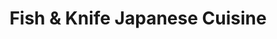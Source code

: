 ---
layout: place
title: "Fish & Knife Japanese Cuisine"
permalink: /texas/trophy-club/fish-knife-japanese-cuisine.html
stateAbbr: TX
stateName: Texas
cityName: Trophy Club
seo:
  name: "Fish & Knife Japanese Cuisine"
  type: Restaurant
  links: http://fishknife99.com/
description: "Fish & Knife Japanese Cuisine serves delicious sushi in Trophy Club, Texas. Try fresh Japanese dishes for a great dining experience. "
place_id: ChIJs-ClE27RTYYRRrx3LGW592s
photos:
  - name: >-
      places/ChIJs-ClE27RTYYRRrx3LGW592s/photos/AeeoHcLn4RudiRKUyMoRMpPtsmKQXUyGXQ_8vh6jYZqh1fo2h3tksvkC4pod4pR6cS7QksB0VEV1U8H72-1cS8-Y5z-uFaHfGP3oWIRJR2peF1sWULojV_g_zg-_zsFC5_qYijbsaWW0_Djed22Q4JwEc1Zl5XN1BiLCoB6WJp6ulExL9eps7t1BbR5n43hFr6R7pGrQSHIpzworQdlkJaT9mxk0w1slN6BMEoQwdCTkqUqtzE3wbboEKrKRh8pylzCl5BuLcEohaB4g9wLxhYn1mGLZvgxzK_N2Lh9I8xAvzj8DU3ErEIS7Tw88R2-iCXdnd7cSxj91vz3X5MXgUR_sFCKRdPvcZTCNbXLuiANSpgEh-OZmYvMZtfPhme3lTFrtt1Rv1Zdc9YqHyKW-_Exh_5wevCeF0WdvqZ1GtcgnVL0fuNY
    widthPx: 4032
    heightPx: 3024
    authorAttributions:
      - displayName: Charles Lair
        uri: https://maps.google.com/maps/contrib/109770058283785449584
        photoUri: >-
          https://lh3.googleusercontent.com/a/ACg8ocLfZgIW34gne5ABOiD5KQRYnhaRg_PO7uOXBsCk7pLhMUTw9A=s100-p-k-no-mo
    flagContentUri: >-
      https://www.google.com/local/imagery/report/?cb_client=maps_api_places.places_api&image_key=!1e10!2sCIHM0ogKEICAgID42-2GxwE&hl=en-US
    googleMapsUri: >-
      https://www.google.com/maps/place//data=!3m4!1e2!3m2!1sCIHM0ogKEICAgID42-2GxwE!2e10!4m2!3m1!1s0x864dd16e13a5e0b3:0x6bf7b9652c77bc46
  - name: >-
      places/ChIJs-ClE27RTYYRRrx3LGW592s/photos/AeeoHcK2Hbmqi1xGUPNZYKyEkbtvSiaB6ci9w9Ndjlaguc3kov50nPzW5PPsYReiMOr_Rmq_pQPaqO06_dlf4ZSlCqMSjIQgDzocI4wTInL05DRCXwjsDfZIUCR3MjFOPuc18qWO3_dleYNIAvFFDtnn4ZSC1S34z6EEKmEmrzOWd2scyv3J04hmu62J7DtegEPrk_SMcdIy_jdmjyiWP9tD1X1VTZcuaZBRV1MSa3cq3NkHW6q5RT7WdNp_kpUpUGpKN3tDvZzV4yrS-PWhdnkPpipxMSkMV9bMD_EdjG6mFjg2mjahtj07q_5_bP5B8En3ePL8tY98z0rzyTYkO503uxMIO6YVYdPhaGPqk7lXYQSZT-R1fA_7N0L6qfpkRZc8sBvuflvNth1c_3gu_AX9nbcQqBfmkGH9rJvERgawE7w
    widthPx: 4032
    heightPx: 3024
    authorAttributions:
      - displayName: Cap'n
        uri: https://maps.google.com/maps/contrib/105298958847405797764
        photoUri: >-
          https://lh3.googleusercontent.com/a/ACg8ocK3VV8gUsTrr_48DhjDBXxNnerRVd9wCohDeF6hZ0BGSLGivQ=s100-p-k-no-mo
    flagContentUri: >-
      https://www.google.com/local/imagery/report/?cb_client=maps_api_places.places_api&image_key=!1e10!2sCIHM0ogKEICAgIDHlMjpXQ&hl=en-US
    googleMapsUri: >-
      https://www.google.com/maps/place//data=!3m4!1e2!3m2!1sCIHM0ogKEICAgIDHlMjpXQ!2e10!4m2!3m1!1s0x864dd16e13a5e0b3:0x6bf7b9652c77bc46
  - name: >-
      places/ChIJs-ClE27RTYYRRrx3LGW592s/photos/AeeoHcKgfWB04UHgBng5OTzAZAqYMEIy19DnZPPFNVNVxUT6i_u5UCFlRBBs26cv411CchttU-ocuyFz_6Ts-Pvle-fMOLlWfhSVNmsYsRVtycEK-ufEf1pBOfgjLHHl7NmVfteIQkFi-ijlBIZS6TnZAlWwyKN9sOHMaE_Hasvuj7hM_ryjSTZbm14PEjZ9Y06J6WxlhWMxoKY80r4fy6-YimNSRxNd7Zx_gqRgqZhzrB7zwJQY5QWFr-TLMJQ623bp0uYgTj8cs7ZMyCu6TrJQPs8ZbFZzpGlF2nnyaBqF_d8K4hvRV4WQCImyDJ_t-QAMW2gOWrkBKZ4PHbwlbN0udv2EJ03-ljK9K5ZF0Y64fJHlqZpKPw5w2h0CVE9tz0q6O9g3EOEiSFFpKfSqiTZXalYIz7LeOqKGyn8RmUvMl7Pz_sk
    widthPx: 3000
    heightPx: 4000
    authorAttributions:
      - displayName: prad
        uri: https://maps.google.com/maps/contrib/110419117655161906175
        photoUri: >-
          https://lh3.googleusercontent.com/a/ACg8ocJp9i8v1Gn_nwRAQQ_ArWcJR54A6823u6-OiKzz-qcW8yCIAVf1=s100-p-k-no-mo
    flagContentUri: >-
      https://www.google.com/local/imagery/report/?cb_client=maps_api_places.places_api&image_key=!1e10!2sCIHM0ogKEICAgIC50bWzsgE&hl=en-US
    googleMapsUri: >-
      https://www.google.com/maps/place//data=!3m4!1e2!3m2!1sCIHM0ogKEICAgIC50bWzsgE!2e10!4m2!3m1!1s0x864dd16e13a5e0b3:0x6bf7b9652c77bc46
  - name: >-
      places/ChIJs-ClE27RTYYRRrx3LGW592s/photos/AeeoHcLDwcQc5U0vuRL4ics16C2aAbhuFbfQfvyPVvUbm3qMcPeKVLkzLXMKg8-TWhj4XrECxf5EoTzO8ap5c_jzTQo-b59M78iYWn_DM5egkL2YtjOkKlLUxvC2RUC9ywsVzudI-h0nTf4CZGcFiokJ_NLtOR3S8kg-SRtO5bJOb0zNOJkFSo5IKC9YsQiPScl3OW-teZ972CegiBUX738NjPJm_0WbPZxMQ-EAEnpMIq9bggDxD7hABIta_hBwoeR-U9om5nNL4nzVkny4whUrIP8kuEFdW2X7p_2rce38jox622RqudGc0BuCkVG23nYA4SKaFIYaN5svrvWe1xkSKcjuEb5AjIAmt_YSWKCR4FBRGUg2fchQX3ugfvRvHcqHI2mJs03COk2gh1TbVQbB2LHkFwlM4y3GfCXjeequKJ4
    widthPx: 4032
    heightPx: 3024
    authorAttributions:
      - displayName: Harrison Barclay
        uri: https://maps.google.com/maps/contrib/111859024006662595032
        photoUri: >-
          https://lh3.googleusercontent.com/a-/ALV-UjVYTda0Bt6Jihz7HVgCyQiiyxVGDuNHvuZ0LHvlrs9iU1ZHyM6t=s100-p-k-no-mo
    flagContentUri: >-
      https://www.google.com/local/imagery/report/?cb_client=maps_api_places.places_api&image_key=!1e10!2sCIHM0ogKEICAgIDR7_b5WA&hl=en-US
    googleMapsUri: >-
      https://www.google.com/maps/place//data=!3m4!1e2!3m2!1sCIHM0ogKEICAgIDR7_b5WA!2e10!4m2!3m1!1s0x864dd16e13a5e0b3:0x6bf7b9652c77bc46
  - name: >-
      places/ChIJs-ClE27RTYYRRrx3LGW592s/photos/AeeoHcLNQbeWx2gggzMGS7mWkGOMTC8Os7eXPzuF6Bbe-mWhxNbIaHzUBPzGOEtWf2Xo-uJRjnAYs-6GhHfslqXZup40F6zwUcFUCQYyBVUOdtgy0LPoLRXeQFfJqSy8xoJFaRlHLu_8OuIDfaSCdEvTFI2PgwSjbRBBBJcsCJ1SOm5S0n-OuJupluS7SKyHFdfB8r6yQ09AXI1Clfu0jz9dbsUXPwk77P7gnFwO3tTJpAbLEpLCxxYxw_72TaLUPW7R864JTHPJAWCLySLdxY3DZ08I1KVvEmn6zPInIeDesSXKk-_etbxetmEUObBKA0OlehOuInL7_qeMp7XaasqQC6H8ACPOySOeBYXt7_LbOnSXGpxYjSj2moKfKem8QaJe3HVB43ckn4fKCpWAPVGUtZC1-jThj7Ch5qOxvYRJUGu-tfxn
    widthPx: 4032
    heightPx: 3024
    authorAttributions:
      - displayName: Chaz D
        uri: https://maps.google.com/maps/contrib/110982037243035769122
        photoUri: >-
          https://lh3.googleusercontent.com/a/ACg8ocJCzRTaRvo6KWszjvgH-d8Tg08avpJAkOybF3yXVy12XyoyRQ=s100-p-k-no-mo
    flagContentUri: >-
      https://www.google.com/local/imagery/report/?cb_client=maps_api_places.places_api&image_key=!1e10!2sCIHM0ogKEICAgID2_cjwwQE&hl=en-US
    googleMapsUri: >-
      https://www.google.com/maps/place//data=!3m4!1e2!3m2!1sCIHM0ogKEICAgID2_cjwwQE!2e10!4m2!3m1!1s0x864dd16e13a5e0b3:0x6bf7b9652c77bc46
  - name: >-
      places/ChIJs-ClE27RTYYRRrx3LGW592s/photos/AeeoHcJ2gICbZ0q7p6NrjDrhhyoSUT231Ilw9ZWSATR9eB1bQ3IFhdLQvlD9UC9mkOsJfeGvVyAbrodcpGioM-qBZ25h-GLZ5z7bIepkUBxvR0E_pqFOheFm0Rq2RLSKdQnAweuyWRH2j40fJXDUZClS-jY53IwQ2GHNcABs1qP5N7IH5k5ZECk83HelwdM0FGwLjjmvjO7Lbx8gzL2HuKRCzAWUHBx47UvY8ebMTtc2389T3JX9T2AJ1uJy0nCD-uwtbg8mVjvx_9hbSXL4vbalb-Kn_ONExHVw5XQNg3COYR5MTWYqSOgoWkJz2ed_XCW70KrqC4itblKO2XUAAG-E6tjRXGMDk-QGXXNHjELB1kRtPBdaJMH28COZWR42fSe9ciT2Yx29aOUJPGtHWYGu2B0agwrKDHWOikfStQOk2mJxUw
    widthPx: 4032
    heightPx: 3024
    authorAttributions:
      - displayName: Chaz D
        uri: https://maps.google.com/maps/contrib/110982037243035769122
        photoUri: >-
          https://lh3.googleusercontent.com/a/ACg8ocJCzRTaRvo6KWszjvgH-d8Tg08avpJAkOybF3yXVy12XyoyRQ=s100-p-k-no-mo
    flagContentUri: >-
      https://www.google.com/local/imagery/report/?cb_client=maps_api_places.places_api&image_key=!1e10!2sCIHM0ogKEICAgID2_cjoXg&hl=en-US
    googleMapsUri: >-
      https://www.google.com/maps/place//data=!3m4!1e2!3m2!1sCIHM0ogKEICAgID2_cjoXg!2e10!4m2!3m1!1s0x864dd16e13a5e0b3:0x6bf7b9652c77bc46
  - name: >-
      places/ChIJs-ClE27RTYYRRrx3LGW592s/photos/AeeoHcIJstPH9U5B6YGE-Cv8c3C9uk_WQbbZg2DRKoOOe-88hmXK8MYpKDTQ35TUml9GLLIoroNcspLgv0ue9vlWzch63-npNIQY4BrRjW92-PYDk-TXn7C94AhyIozQ-62pH8EXgroldhH0sQrsdWUJWlTLxmxknXjkTTY0ryfmwsZ5ieQ04sNg0jNlwrvu_heAuTRBMg1ZeATKX_bNV1-ubY88wf7QKNJ4L5Ov_E8QZp6OcTGFy4mnStaTyvNgUSxdJcWy0OUpEaaQsd2d_sjkUF0poRFRrtYQVuWtnvYqoOAoJCRBt5ymG58p99WN8AhcUnYHmI8LFtzxsfgpM9J_hO1rBzoEn-0xi0kIaWpWRnIOd-zKcCHJFjZfOnVlGAq5QogYj9ao5n5RFpJkmrLYD2U1r0hBxYx8o3DX-ZZ_KmE
    widthPx: 4080
    heightPx: 3072
    authorAttributions:
      - displayName: Jana McLaughlin
        uri: https://maps.google.com/maps/contrib/100197819751459613880
        photoUri: >-
          https://lh3.googleusercontent.com/a/ACg8ocKOvpypRYX-rgrL-0iPjmzfg7xuIHGnkoR3MNneoHMlBZaNSQ=s100-p-k-no-mo
    flagContentUri: >-
      https://www.google.com/local/imagery/report/?cb_client=maps_api_places.places_api&image_key=!1e10!2sCIHM0ogKEICAgIDB0ZnwaQ&hl=en-US
    googleMapsUri: >-
      https://www.google.com/maps/place//data=!3m4!1e2!3m2!1sCIHM0ogKEICAgIDB0ZnwaQ!2e10!4m2!3m1!1s0x864dd16e13a5e0b3:0x6bf7b9652c77bc46
  - name: >-
      places/ChIJs-ClE27RTYYRRrx3LGW592s/photos/AeeoHcI-HzJoENXT6r70azMJQDTP0q_KgDaDbmlkf5PM1gKhaa_5MoIkV27tuZ-eoMKkzwV026yULBIJZ924Iy-YbfYE7avA6dDBpYiTBE6gS26b8biGJw3Zl9g4h76x7NaMZO7osYhVr7QHM8BwQM4fQBiVCX5C8Wpmn5-U4qIUc4heu_fg70KXH-LIAdINoFQ0b8k7z9eNAYUykX2Pj3JpkFY78h7t16yXQcACehFVJRMvORwHWiRmKyRMxPOFQfnHO1xCdeK1-PxF0IC9P-pWk0aoJTvZOM3jYk7gx5I7ZgSk7_KBqtnHZW0DfFzclSwyJP_FMpxxqqECxttHrFXbshivruGNdfkRdbDKeLuivnki4R8NAZGz75AHFO4sEqPihCaSXoVHoz0BCXEHZBKqMLm-21BF_WKWI1T9e41lQmk
    widthPx: 4080
    heightPx: 3060
    authorAttributions:
      - displayName: Ruby Diaz
        uri: https://maps.google.com/maps/contrib/108330676926690855485
        photoUri: >-
          https://lh3.googleusercontent.com/a-/ALV-UjXcWsPJZngxN0r3Qzwkoy4mxo_Xyj260bDgtAfqmU9qj6iNJNyz=s100-p-k-no-mo
    flagContentUri: >-
      https://www.google.com/local/imagery/report/?cb_client=maps_api_places.places_api&image_key=!1e10!2sCIHM0ogKEICAgICDwZTLNQ&hl=en-US
    googleMapsUri: >-
      https://www.google.com/maps/place//data=!3m4!1e2!3m2!1sCIHM0ogKEICAgICDwZTLNQ!2e10!4m2!3m1!1s0x864dd16e13a5e0b3:0x6bf7b9652c77bc46
  - name: >-
      places/ChIJs-ClE27RTYYRRrx3LGW592s/photos/AeeoHcJJwUMd_zwgX5_xQIrp0A0zZeY1COGTJwquXYYFuIcyFMPqbsGH2bnFsO3Mxo4FnP2PLBVwmHja2q-1Kk0BqsuwwuuQy1aa_s8wMvLM9xnTGPTZlc6d5SY2bZqL6rfcBGYXiheFLuoIpxjur5kqgXtzkTWZh8uRmQrd_QOLHYqipiZQcZSLKmzHu8sQQxQwN9UOyxNIFDyybBLSfRk5idXMTQq1BA_ffJw101-i1CTGyvum9u_27fOAg6-bwUV8AuA6KfmkVy41LCQXECirCqTj_S-k6wRdOrPf_zVc7hBwrEPFsMgWAhT8x1EyKVs7UjXuPK5soqIASU2V6iPdY3sU99vdY2DO6q0z9sRbjyOQvNzhB9ilV3t2CybivEOEnmRHgS7WFlx9KZ37T11Zmk0RAlfA9Csv2chyCejjYQMIYX1-
    widthPx: 4080
    heightPx: 3060
    authorAttributions:
      - displayName: Ruby Diaz
        uri: https://maps.google.com/maps/contrib/108330676926690855485
        photoUri: >-
          https://lh3.googleusercontent.com/a-/ALV-UjXcWsPJZngxN0r3Qzwkoy4mxo_Xyj260bDgtAfqmU9qj6iNJNyz=s100-p-k-no-mo
    flagContentUri: >-
      https://www.google.com/local/imagery/report/?cb_client=maps_api_places.places_api&image_key=!1e10!2sCIHM0ogKEICAgICDwZTL1QE&hl=en-US
    googleMapsUri: >-
      https://www.google.com/maps/place//data=!3m4!1e2!3m2!1sCIHM0ogKEICAgICDwZTL1QE!2e10!4m2!3m1!1s0x864dd16e13a5e0b3:0x6bf7b9652c77bc46
  - name: >-
      places/ChIJs-ClE27RTYYRRrx3LGW592s/photos/AeeoHcJfV7U69bUDug0i38nXGTUPqec7Ng0T0jC7dJ9XSUjae6H6p4iYsY_B5XMNBXrOo-ooQEi9QcrjD6YfympGgT4LA_JRWZutygoxAtl3C9SV4-MzU48LgCeFfof1BsfNmc_TymPxFNfZgd-dn7ZHSgW9QkFZ94_sv6NfI-3TTC5orgUPed2wCrx6mB4ypXeQX41Se8qlSl8RLSQ7pA4rcVDhIqPhW2f4RYI3hvqhWia_DJo3Xlt3Ec3XLhz_WOOKhLZs4TuqZhx_BOKoowv8LsKIF5va_A94vVBEoBQspPpyVuQvRblI1FAuwmg2yZ9DCDN80UhEMMeBK9hpRI4-kVn3FfhfRB3e5dzKERTvnsj36KMFHaTb_SRWb29fZo8o17eVzwVayNZk5gVhyVN1nJgTyQTZMoo76Keac6rTr1lfTg
    widthPx: 3024
    heightPx: 4032
    authorAttributions:
      - displayName: Michael Long
        uri: https://maps.google.com/maps/contrib/113667620424662168674
        photoUri: >-
          https://lh3.googleusercontent.com/a-/ALV-UjXOeJdhyCepu-9MJ8U3pULF_5rn-GGFGlKBBD7DPP4ZQnqHR88=s100-p-k-no-mo
    flagContentUri: >-
      https://www.google.com/local/imagery/report/?cb_client=maps_api_places.places_api&image_key=!1e10!2sCIHM0ogKEICAgICDipaFRg&hl=en-US
    googleMapsUri: >-
      https://www.google.com/maps/place//data=!3m4!1e2!3m2!1sCIHM0ogKEICAgICDipaFRg!2e10!4m2!3m1!1s0x864dd16e13a5e0b3:0x6bf7b9652c77bc46
address: '2001 TX-114 #190, Trophy Club, TX 76262, USA'
street: '2001 TX-114 #190'
city: Trophy Club
state: TX
zip: '76262'
country: USA
neighborhood: null
latitude: '32.994332'
longitude: '-97.194283'
accessibility_options:
  wheelchairAccessibleParking: true
  wheelchairAccessibleEntrance: true
  wheelchairAccessibleRestroom: true
  wheelchairAccessibleSeating: true
business_status: OPERATIONAL
name: Fish & Knife Japanese Cuisine
google_maps_links:
  directionsUri: >-
    https://www.google.com/maps/dir//''/data=!4m7!4m6!1m1!4e2!1m2!1m1!1s0x864dd16e13a5e0b3:0x6bf7b9652c77bc46!3e0
  placeUri: https://maps.google.com/?cid=7779890725494701126
  writeAReviewUri: >-
    https://www.google.com/maps/place//data=!4m3!3m2!1s0x864dd16e13a5e0b3:0x6bf7b9652c77bc46!12e1
  reviewsUri: >-
    https://www.google.com/maps/place//data=!4m4!3m3!1s0x864dd16e13a5e0b3:0x6bf7b9652c77bc46!9m1!1b1
  photosUri: >-
    https://www.google.com/maps/place//data=!4m3!3m2!1s0x864dd16e13a5e0b3:0x6bf7b9652c77bc46!10e5
primary_type: Japanese Restaurant
opening_hours:
  regular:
    - 'Monday: 10:30 AM – 2:30 PM, 4:00 – 9:30 PM'
    - 'Tuesday: 10:30 AM – 2:30 PM, 4:00 – 9:30 PM'
    - 'Wednesday: 10:30 AM – 2:30 PM, 4:00 – 9:30 PM'
    - 'Thursday: 10:30 AM – 2:30 PM, 4:00 – 9:30 PM'
    - 'Friday: 10:30 AM – 10:30 PM'
    - 'Saturday: 11:30 AM – 10:30 PM'
    - 'Sunday: 11:30 AM – 9:30 PM'
  current:
    - 'Monday: 10:30 AM – 2:30 PM, 4:00 – 9:30 PM'
    - 'Tuesday: 10:30 AM – 2:30 PM, 4:00 – 9:30 PM'
    - 'Wednesday: 10:30 AM – 2:30 PM, 4:00 – 9:30 PM'
    - 'Thursday: 10:30 AM – 2:30 PM, 4:00 – 9:30 PM'
    - 'Friday: 10:30 AM – 10:30 PM'
    - 'Saturday: 11:30 AM – 10:30 PM'
    - 'Sunday: 11:30 AM – 9:30 PM'
secondary_opening_hours:
  regular:
    weekdayDescriptions: null
    type: null
  current:
    weekdayDescriptions: null
    type: null
phone: (817) 490-0107
price_level: PRICE_LEVEL_MODERATE
price_range: $10 &ndash; $20
rating: '4.3'
rating_count: 0
website: http://fishknife99.com/
reviews: null
parking_options: null
payment_options: null
allow_dogs: null
curbside_pickup: null
delivery: null
dine_in: null
good_for_children: null
good_for_groups: null
good_for_sports: null
live_music: null
menu_for_children: null
outdoor_seating: null
reservable: null
restroom: null
serves_beer: null
serves_breakfast: null
serves_brunch: null
serves_cocktails: null
serves_coffee: null
serves_dinner: null
serves_dessert: null
serves_lunch: null
serves_vegetarian_food: null
serves_wine: null
takeout: null
update_category: essentials
summary: null

---